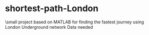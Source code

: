 # shortest-path-London
\\small project based on MATLAB for finding the fastest journey using London Underground network
Data needed

